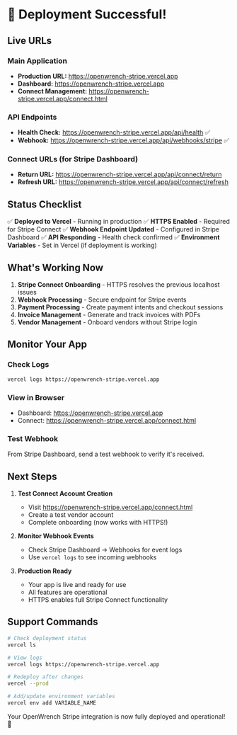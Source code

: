 # 🎉 Deployment Successful!

## Live URLs

### Main Application
- **Production URL:** https://openwrench-stripe.vercel.app
- **Dashboard:** https://openwrench-stripe.vercel.app
- **Connect Management:** https://openwrench-stripe.vercel.app/connect.html

### API Endpoints
- **Health Check:** https://openwrench-stripe.vercel.app/api/health ✅
- **Webhook:** https://openwrench-stripe.vercel.app/api/webhooks/stripe ✅

### Connect URLs (for Stripe Dashboard)
- **Return URL:** https://openwrench-stripe.vercel.app/api/connect/return
- **Refresh URL:** https://openwrench-stripe.vercel.app/api/connect/refresh

## Status Checklist

✅ **Deployed to Vercel** - Running in production
✅ **HTTPS Enabled** - Required for Stripe Connect
✅ **Webhook Endpoint Updated** - Configured in Stripe Dashboard
✅ **API Responding** - Health check confirmed
✅ **Environment Variables** - Set in Vercel (if deployment is working)

## What's Working Now

1. **Stripe Connect Onboarding** - HTTPS resolves the previous localhost issues
2. **Webhook Processing** - Secure endpoint for Stripe events
3. **Payment Processing** - Create payment intents and checkout sessions
4. **Invoice Management** - Generate and track invoices with PDFs
5. **Vendor Management** - Onboard vendors without Stripe login

## Monitor Your App

### Check Logs
```bash
vercel logs https://openwrench-stripe.vercel.app
```

### View in Browser
- Dashboard: https://openwrench-stripe.vercel.app
- Connect: https://openwrench-stripe.vercel.app/connect.html

### Test Webhook
From Stripe Dashboard, send a test webhook to verify it's received.

## Next Steps

1. **Test Connect Account Creation**
   - Visit https://openwrench-stripe.vercel.app/connect.html
   - Create a test vendor account
   - Complete onboarding (now works with HTTPS!)

2. **Monitor Webhook Events**
   - Check Stripe Dashboard → Webhooks for event logs
   - Use `vercel logs` to see incoming webhooks

3. **Production Ready**
   - Your app is live and ready for use
   - All features are operational
   - HTTPS enables full Stripe Connect functionality

## Support Commands

```bash
# Check deployment status
vercel ls

# View logs
vercel logs https://openwrench-stripe.vercel.app

# Redeploy after changes
vercel --prod

# Add/update environment variables
vercel env add VARIABLE_NAME
```

Your OpenWrench Stripe integration is now fully deployed and operational! 🚀